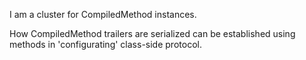 I am a cluster for CompiledMethod instances.

How CompiledMethod trailers are serialized can be established using methods in 'configurating' class-side protocol.